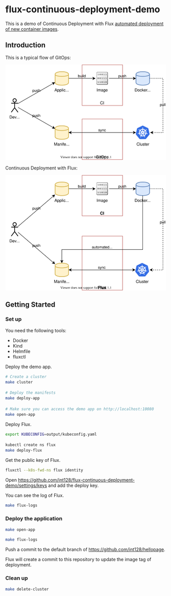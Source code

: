 # flux-continuous-deployment-demo

This is a demo of Continuous Deployment with Flux [automated deployment of new container images](https://docs.fluxcd.io/en/stable/references/automated-image-update.html).

## Introduction

This is a typical flow of GitOps:

![gitops-basic-flow.svg](gitops-basic-flow.svg)

Continuous Deployment with Flux:

![gitops-continuous-deployment-flow.svg](gitops-continuous-deployment-flow.svg)

## Getting Started

### Set up

You need the following tools:

- Docker
- Kind
- Helmfile
- fluxctl

Deploy the demo app.

```sh
# Create a cluster
make cluster

# Deploy the manifests
make deploy-app

# Make sure you can access the demo app on http://localhost:10080
make open-app
```

Deploy Flux.

```sh
export KUBECONFIG=output/kubeconfig.yaml

kubectl create ns flux
make deploy-flux
```

Get the public key of Flux.

```sh
fluxctl --k8s-fwd-ns flux identity
```

Open https://github.com/int128/flux-continuous-deployment-demo/settings/keys and add the deploy key.

You can see the log of Flux.

```sh
make flux-logs
```

### Deploy the application

```sh
make open-app
```

```sh
make flux-logs
```

Push a commit to the default branch of https://github.com/int128/hellopage.

Flux will create a commit to this repository to update the image tag of deployment.

### Clean up

```sh
make delete-cluster
```
